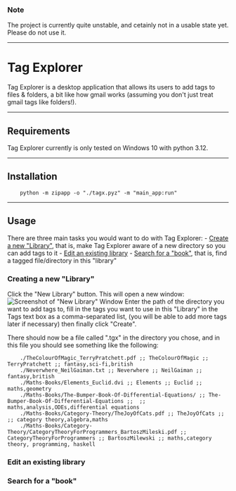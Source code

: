 ### Note

The project is currently quite unstable, and cetainly not in a usable state
yet. Please do not use it.

---


# Tag Explorer

Tag Explorer is a desktop application that allows its users to add tags to files
& folders, a bit like how gmail works (assuming you don't just treat gmail tags
like folders!).

---


## Requirements

Tag Explorer currently is only tested on Windows 10 with python 3.12.

---


## Installation

```
	python -m zipapp -o "./tagx.pyz" -m "main_app:run"
```

---


## Usage

There are three main tasks you would want to do with Tag Explorer:
	- [Create a new "Library"](#creating-a-new-"library"), that is, make Tag
	Explorer aware of a new directory so you can add tags to it
	- [Edit an existing library](#edit-an-existing-library)
	- [Search for a "book"](#search-for-a-"book"), that is, find a tagged
	file/directory in this "library"

### Creating a new "Library"
Click the "New Library" button. This will open a new window:
	![Screenshot of "New Library" Window]()
Enter the path of the directory you want to add tags to, fill in the tags you
want to use in this "Library" in the Tags text box as a comma-separated list,
(you will be able to add more tags later if necessary) then finally click 
"Create".

There should now be a file called ".tgx" in the directory you chose, and in this
file you should see something like the following:
```
	./TheColourOfMagic_TerryPratchett.pdf ;; TheColourOfMagic ;; TerryPratchett ;; fantasy,sci-fi,british
	./Neverwhere_NeilGaiman.txt ;; Neverwhere ;; NeilGaiman ;; fantasy,british
	./Maths-Books/Elements_Euclid.dvi ;; Elements ;; Euclid ;; maths,geometry
	./Maths-Books/The-Bumper-Book-Of-Differential-Equations/ ;; The-Bumper-Book-Of-Differential-Equations ;;  ;; maths,analysis,ODEs,differential equations
	./Maths-Books/Category-Theory/TheJoyOfCats.pdf ;; TheJoyOfCats ;;  ;; category theory,algebra,maths
	./Maths-Books/Category-Theory/CategoryTheoryForProgrammers_BartoszMileski.pdf ;; CategoryTheoryForProgrammers ;; BartoszMilewski ;; maths,category theory, programming, haskell
```

### Edit an existing library
### Search for a "book"

